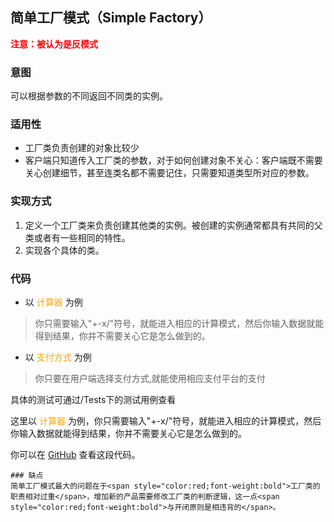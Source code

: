 ## 简单工厂模式（Simple Factory）
**<span style="color:red;">注意：被认为是反模式</span>**
### 意图
可以根据参数的不同返回不同类的实例。
### 适用性
* 工厂类负责创建的对象比较少
* 客户端只知道传入工厂类的参数，对于如何创建对象不关心：客户端既不需要关心创建细节，甚至连类名都不需要记住，只需要知道类型所对应的参数。

### 实现方式
1. 定义一个工厂类来负责创建其他类的实例。被创建的实例通常都具有共同的父类或者有一些相同的特性。
2. 实现各个具体的类。

### 代码
* 以 <span style="color:orange">计算器</span> 为例
>你只需要输入"+-x/"符号，就能进入相应的计算模式，然后你输入数据就能得到结果，你并不需要关心它是怎么做到的。

* 以 <span style="color:orange">支付方式</span> 为例
>你只要在用户端选择支付方式,就能使用相应支付平台的支付

具体的测试可通过/Tests下的测试用例查看

这里以 <span style="color:orange">计算器</span> 为例，你只需要输入"+-x/"符号，就能进入相应的计算模式，然后你输入数据就能得到结果，你并不需要关心它是怎么做到的。


你可以在  [GitHub](https://github.com/qqqwed/DesignPatterns/tree/master/Creational/SimpleFactory) 查看这段代码。


```
### 缺点
简单工厂模式最大的问题在于<span style="color:red;font-weight:bold">工厂类的职责相对过重</span>，增加新的产品需要修改工厂类的判断逻辑，这一点<span style="color:red;font-weight:bold">与开闭原则是相违背的</span>。
